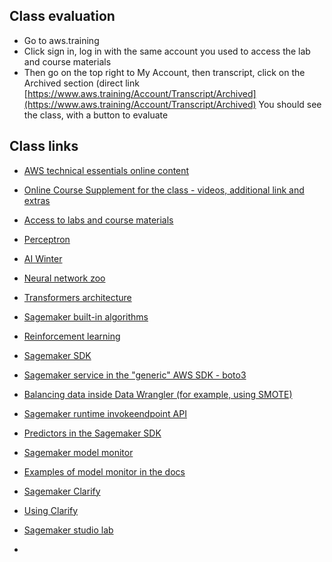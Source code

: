 ## Class evaluation
- Go to aws.training
- Click sign in, log in with the same account you used to access the lab and course materials
- Then go on the top right to My Account, then transcript, click on the Archived section (direct link [https://www.aws.training/Account/Transcript/Archived](https://www.aws.training/Account/Transcript/Archived)
You should see the class, with a button to evaluate

## Class links
- [AWS technical essentials online content](https://explore.skillbuilder.aws/learn/course/internal/view/elearning/1851/aws-technical-essentials)
- [Online Course Supplement for the class - videos, additional link and extras](https://explore.skillbuilder.aws/learn/courses/17719/online-course-supplement-practical-data-science-with-amazon-sagemaker/lessons/153500/practical-data-science-with-amazon-sagemaker-online-course-supplement)

- [Access to labs and course materials](https://us-east-1.student.classrooms.aws.training/class/u2EqHJQNthfQsuxpPtVQeH)
- [Perceptron](https://en.wikipedia.org/wiki/Perceptron)
- [AI Winter](https://en.wikipedia.org/wiki/AI_winter)
- [Neural network zoo](https://www.asimovinstitute.org/neural-network-zoo/)
- [Transformers architecture](https://aws.amazon.com/what-is/transformers-in-artificial-intelligence/)
- [Sagemaker built-in algorithms](https://docs.aws.amazon.com/sagemaker/latest/dg/algos.html)
- [Reinforcement learning](https://en.wikipedia.org/wiki/Reinforcement_learning)
- [Sagemaker SDK](https://sagemaker.readthedocs.io/en/stable/overview.html)
- [Sagemaker service in the "generic" AWS SDK - boto3](https://boto3.amazonaws.com/v1/documentation/api/latest/reference/services/sagemaker.html)
- [Balancing data inside Data Wrangler (for example, using SMOTE)](https://aws.amazon.com/blogs/machine-learning/balance-your-data-for-machine-learning-with-amazon-sagemaker-data-wrangler/)
- [Sagemaker runtime invokeendpoint API](https://docs.aws.amazon.com/sagemaker/latest/APIReference/API_runtime_InvokeEndpoint.html)
- [Predictors in the Sagemaker SDK](https://sagemaker.readthedocs.io/en/stable/api/inference/predictors.html)
- [Sagemaker model monitor](https://docs.aws.amazon.com/sagemaker/latest/dg/model-monitor.html)
- [Examples of model monitor in the docs](https://sagemaker-examples.readthedocs.io/en/latest/sagemaker_model_monitor/introduction/SageMaker-ModelMonitoring.html)
- [Sagemaker Clarify](https://github.com/aws/amazon-sagemaker-clarify)
- [Using Clarify](https://sagemaker-examples.readthedocs.io/en/latest/sagemaker-clarify/fairness_and_explainability/fairness_and_explainability.html)
- [Sagemaker studio lab](https://github.com/aws/studio-lab-examples/tree/main)
- 
